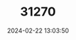 ---
title: "31270"
category: "Picea brachytyla"
draft: false
date: 2024-02-22 13:03:50
languages:
  Chinese: ["mai diao yun shan", "麦吊云杉"]
  English: ["Sargent's Spruce"]
---